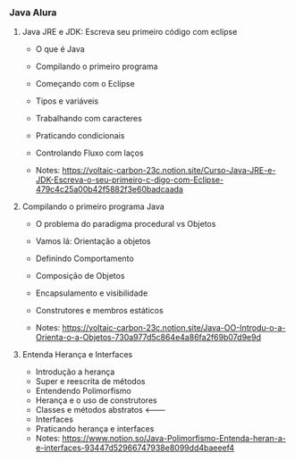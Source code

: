 ### Java Alura ###



1. Java JRE e JDK: Escreva seu primeiro código com eclípse

   * O que é Java

   * Compilando o primeiro programa

   * Começando com o Eclípse

   * Tipos e variáveis

   * Trabalhando com caracteres

   * Praticando condicionais

   * Controlando Fluxo com laços

   * Notes: https://voltaic-carbon-23c.notion.site/Curso-Java-JRE-e-JDK-Escreva-o-seu-primeiro-c-digo-com-Eclipse-479c4c25a00b42f5882f3e60badcaada

     

2. Compilando o primeiro programa Java

   * O problema do paradigma procedural vs Objetos

   * Vamos lá: Orientação a objetos 

   * Definindo Comportamento 

   * Composição de Objetos 

   * Encapsulamento e visibilidade 

   * Construtores e membros estáticos

   * Notes: https://voltaic-carbon-23c.notion.site/Java-OO-Introdu-o-a-Orienta-o-a-Objetos-730a977d5c864e4a86fa2f69b07d9e9d

3. Entenda Herança e Interfaces

   * Introdução a herança
   * Super e reescrita de métodos 
   * Entendendo Polimorfismo
   * Herança e o uso de construtores 
   * Classes e métodos abstratos <---
   * Interfaces
   * Praticando herança e interfaces
   * Notes: https://www.notion.so/Java-Polimorfismo-Entenda-heran-a-e-interfaces-93447d52966747938e8099dd4baeeef4
